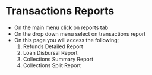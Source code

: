# Transactions Reports
- On the main menu click on reports tab
- On the drop down menu select on transactions report
- On this page you will access the following;
  1.	Refunds Detailed Report
  2.	Loan Disbursal Report
  3.	Collections Summary Report
  4.	Collections Split Report
